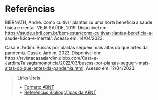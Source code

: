 # Referências

BIERNATH, André. Como cultivar plantas ou uma horta beneficia a saúde física e mental. VEJA SAÚDE, 2019. Disponível em: https://saude.abril.com.br/bem-estar/como-cultivar-plantas-beneficia-a-saude-fisica-e-mental/. Acesso em: 14/04/2023.

Casa e Jardim. Buscas por plantas seguem mais altas do que antes da pandemia. Casa e Jardim, 2022. Disponível em: https://revistacasaejardim.globo.com/Casa-e-Jardim/Paisagismo/noticia/2022/03/buscas-por-plantas-seguem-mais-altas-do-que-antes-da-pandemia.html. Acesso em: 12/04/2023.



> **Links Úteis**:
> - [Formato ABNT](https://www.normastecnicas.com/abnt/trabalhos-academicos/referencias/)
> - [Referências Bibliográficas da ABNT](https://comunidade.rockcontent.com/referencia-bibliografica-abnt/)
